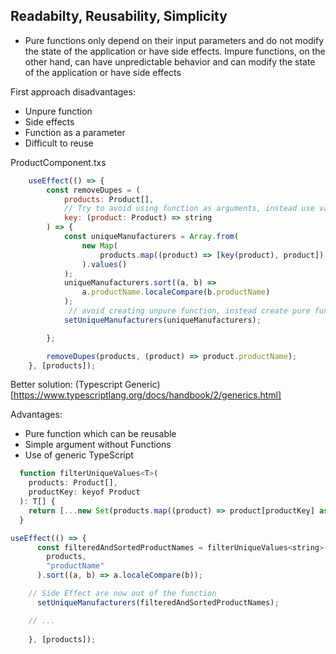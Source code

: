 ## Readabilty, Reusability, Simplicity

- Pure functions only depend on their input parameters and do not modify the state of the application or have side effects. Impure functions, on the other hand, can have unpredictable behavior and can modify the state of the application or have side effects

First approach disadvantages:
- Unpure function
- Side effects
- Function as a parameter
- Difficult to reuse

ProductComponent.txs
```js
    useEffect(() => {
        const removeDupes = (
            products: Product[],
            // Try to avoid using function as arguments, instead use variables
            key: (product: Product) => string 
        ) => {
            const uniqueManufacturers = Array.from(
                new Map(
                    products.map((product) => [key(product), product])
                ).values()
            );
            uniqueManufacturers.sort((a, b) =>
                a.productName.localeCompare(b.productName)
            );
             // avoid creating unpure function, instead create pure functions as much as u can, whith no more than three argument. As less better, as simple better
            setUniqueManufacturers(uniqueManufacturers);

        };

        removeDupes(products, (product) => product.productName);
    }, [products]);

```

Better solution:
(Typescript Generic)[https://www.typescriptlang.org/docs/handbook/2/generics.html]

Advantages:
- Pure function which can be reusable
- Simple argument without Functions
- Use of generic TypeScript 

```js
  function filterUniqueValues<T>(
    products: Product[],
    productKey: keyof Product
  ): T[] {
    return [...new Set(products.map((product) => product[productKey] as T))];
  }

useEffect(() => {
      const filteredAndSortedProductNames = filterUniqueValues<string>(
        products,
        "productName"
      ).sort((a, b) => a.localeCompare(b));

    // Side Effect are now out of the function
      setUniqueManufacturers(filteredAndSortedProductNames);

    // ...
 
    }, [products]);
```

